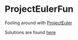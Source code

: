 ProjectEulerFun
===============

Fooling around with <a href="https://projectEuler.net">ProjectEuler</a>

Solutions are found <a href="http://code.google.com/p/projecteuler-solutions/wiki/ProjectEulerSolutions">here</a>

